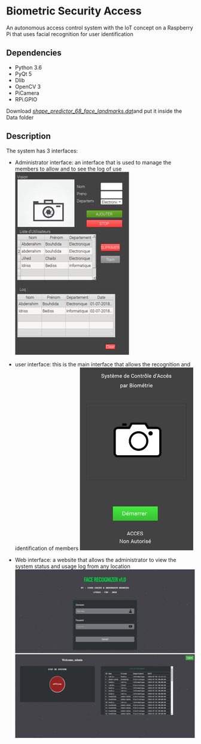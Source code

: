 # Biometric Security Access 

An autonomous access control system with the IoT concept on a Raspberry Pi that uses facial recognition for user identification

## Dependencies
- Python 3.6
- PyQt 5
- Dlib
- OpenCV 3
- PiCamera
- RPi.GPIO

Download  [*shape_predictor_68_face_landmarks.dat*](https://sourceforge.net/projects/dclib/files/dlib/v18.10/shape_predictor_68_face_landmarks.dat.bz2/download)and put it inside the Data folder 

## Description

The system has 3 interfaces:
- Administrator interface: an interface that is used to manage the members to allow and to see the log of use
  ![Admin](https://raw.githubusercontent.com/AbderrahimBouhdida/ScAB/master/sc/admin.jpg?token=AKCLWUCG4ELxT8TYTH1DX5ki3zbyrPUuks5bWJWNwA%3D%3D)

- user interface: this is the main interface that allows the recognition and identification of members
  ![user](https://raw.githubusercontent.com/AbderrahimBouhdida/ScAB/master/sc/user.jpg?token=AKCLWXKP0Lx-ijK-gGQpEPnbrtK4mOSHks5bWJVswA%3D%3D)
  
- Web interface: a website that allows the administrator to view the system status and usage log from any location
  ![Web](https://raw.githubusercontent.com/AbderrahimBouhdida/ScAB/master/sc/web1.jpg?token=AKCLWdallMyc_gKrKStM_QHwN8oEMwNpks5bWJVRwA%3D%3D)
  ![Web](https://raw.githubusercontent.com/AbderrahimBouhdida/ScAB/master/sc/web2.jpg?token=AKCLWWNeQwGeT_agAD8ArKq3HyRCFzL9ks5bWJUxwA%3D%3D)
